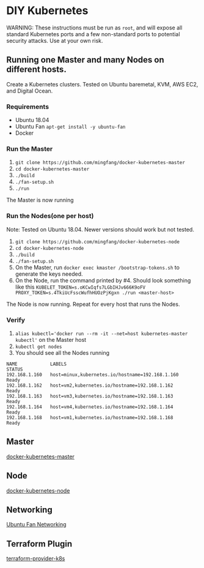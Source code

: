 # DIY Kubernetes
WARNING: These instructions must be run as ``root``, and will expose all standard Kubernetes ports and a few non-standard ports to potential security attacks.  Use at your own risk.

## Running one Master and many Nodes on different hosts.
Create a Kubernetes clusters.  Tested on Ubuntu baremetal, KVM, AWS EC2, and Digital Ocean.

### Requirements
- Ubuntu 18.04
- Ubuntu Fan `apt-get install -y ubuntu-fan`
- Docker

### Run the Master

1. ```git clone https://github.com/mingfang/docker-kubernetes-master```
2. ```cd docker-kubernetes-master```
3. ```./build```
4. ```./fan-setup.sh```
5. ```./run```

The Master is now running

### Run the Nodes(one per host)
Note: Tested on Ubuntu 18.04.  Newer versions should work but not tested.

1. ```git clone https://github.com/mingfang/docker-kubernetes-node```
2. ```cd docker-kubernetes-node```
3. ```./build```
4. ```./fan-setup.sh```
5. On the Master, run ```docker exec kmaster /bootstrap-tokens.sh``` to generate the keys needed.
6. On the Node, run the command printed by #4. Should look something like this ```KUBELET_TOKEN=s.oKCwIqfs7LGbIHJv666K9oFV PROXY_TOKEN=s.4TkiUcFsscWufhHUOzPjKgxn ./run <master-host>```

The Node is now running.  Repeat for every host that runs the Nodes.

### Verify
1. ```alias kubectl='docker run --rm -it --net=host kubernetes-master kubectl'``` on the Master host
2. ```kubectl get nodes```
3. You should see all the Nodes running
```
NAME            LABELS                                            STATUS
192.168.1.160   host=minux,kubernetes.io/hostname=192.168.1.160   Ready
192.168.1.162   host=vm2,kubernetes.io/hostname=192.168.1.162     Ready
192.168.1.163   host=vm3,kubernetes.io/hostname=192.168.1.163     Ready
192.168.1.164   host=vm4,kubernetes.io/hostname=192.168.1.164     Ready
192.168.1.168   host=vm1,kubernetes.io/hostname=192.168.1.168     Ready
```

## Master
[docker-kubernetes-master](https://github.com/mingfang/docker-kubernetes-master)

## Node
[docker-kubernetes-node](https://github.com/mingfang/docker-kubernetes-node)

## Networking
[Ubuntu Fan Networking](https://wiki.ubuntu.com/FanNetworking)

## Terraform Plugin
[terraform-provider-k8s](https://github.com/mingfang/terraform-provider-k8s)
